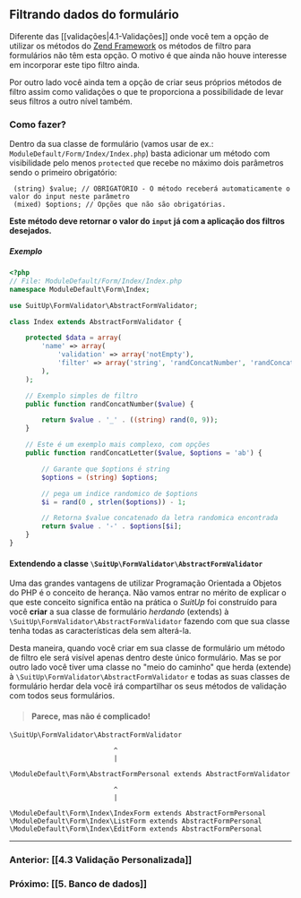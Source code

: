 ## Filtrando dados do formulário
Diferente das [[validações|4.1-Validações]] onde você tem a opção de utilizar os métodos do [Zend Framework](//docs.zendframework.com/zend-validator/) os métodos de filtro para formulários não têm esta opção. O motivo é que ainda não houve interesse em incorporar este tipo filtro ainda.

Por outro lado você ainda tem a opção de criar seus próprios métodos de filtro assim como validações o que te proporciona a possibilidade de levar seus filtros a outro nível também.

### Como fazer?
Dentro da sua classe de formulário (vamos usar de ex.: `ModuleDefault/Form/Index/Index.php`) basta adicionar um método com visibilidade pelo menos `protected` que recebe no máximo dois parâmetros sendo o primeiro obrigatório:  

     (string) $value; // OBRIGATÓRIO - O método receberá automaticamente o valor do input neste parâmetro
     (mixed) $options; // Opções que não são obrigatórias.

**Este método deve retornar o valor do `input` já com a aplicação dos filtros desejados.**

##### Exemplo
```php
<?php
// File: ModuleDefault/Form/Index/Index.php
namespace ModuleDefault\Form\Index;

use SuitUp\FormValidator\AbstractFormValidator;

class Index extends AbstractFormValidator {

    protected $data = array(
        'name' => array(
            'validation' => array('notEmpty'),
            'filter' => array('string', 'randConcatNumber', 'randConcatLetter' => 'abc')
        ),
    );

    // Exemplo simples de filtro
    public function randConcatNumber($value) {

        return $value . '_' . ((string) rand(0, 9));
    }

    // Este é um exemplo mais complexo, com opções
    public function randConcatLetter($value, $options = 'ab') {

        // Garante que $options é string
        $options = (string) $options;

        // pega um indice randomico de $options
        $i = rand(0 , strlen($options)) - 1;

        // Retorna $value concatenado da letra randomica encontrada
        return $value . '-' . $options[$i];
    }
}
```

#### Extendendo a classe `\SuitUp\FormValidator\AbstractFormValidator`

Uma das grandes vantagens de utilizar Programação Orientada a Objetos do PHP é o conceito de herança. Não vamos entrar no mérito de explicar o que este conceito significa então na prática o _SuitUp_ foi construído para você **criar** a sua classe de formulário _herdando_ (extends) à `\SuitUp\FormValidator\AbstractFormValidator` fazendo com que sua classe tenha todas as características dela sem alterá-la.

Desta maneira, quando você criar em sua classe de formulário um método de filtro ele será visível apenas dentro deste único formulário. Mas se por outro lado você tiver uma classe no "meio do caminho" que herda (extende) à `\SuitUp\FormValidator\AbstractFormValidator` e todas as suas classes de formulário herdar dela você irá compartilhar os seus métodos de validação com todos seus formulários.

> #### Parece, mas não é complicado!

```
\SuitUp\FormValidator\AbstractFormValidator

                          ^
                          |

\ModuleDefault\Form\AbstractFormPersonal extends AbstractFormValidator

                          ^
                          |

\ModuleDefault\Form\Index\IndexForm extends AbstractFormPersonal 
\ModuleDefault\Form\Index\ListForm extends AbstractFormPersonal 
\ModuleDefault\Form\Index\EditForm extends AbstractFormPersonal 
```

---  
### Anterior: [[4.3 Validação Personalizada]]
### Próximo: [[5. Banco de dados]]